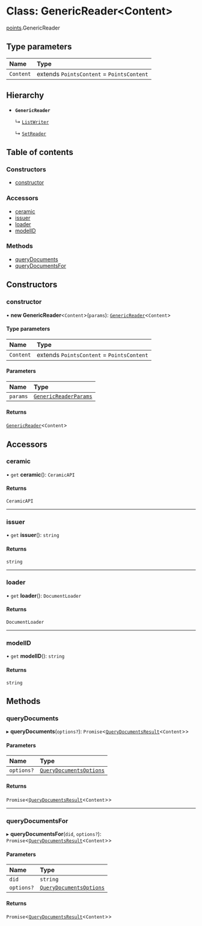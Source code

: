 # Class: GenericReader\<Content\>

[points](../modules/points.md).GenericReader

## Type parameters

| Name | Type |
| :------ | :------ |
| `Content` | extends `PointsContent` = `PointsContent` |

## Hierarchy

- **`GenericReader`**

  ↳ [`ListWriter`](points.ListWriter.md)

  ↳ [`SetReader`](points.SetReader.md)

## Table of contents

### Constructors

- [constructor](points.GenericReader.md#constructor)

### Accessors

- [ceramic](points.GenericReader.md#ceramic)
- [issuer](points.GenericReader.md#issuer)
- [loader](points.GenericReader.md#loader)
- [modelID](points.GenericReader.md#modelid)

### Methods

- [queryDocuments](points.GenericReader.md#querydocuments)
- [queryDocumentsFor](points.GenericReader.md#querydocumentsfor)

## Constructors

### constructor

• **new GenericReader**\<`Content`\>(`params`): [`GenericReader`](points.GenericReader.md)\<`Content`\>

#### Type parameters

| Name | Type |
| :------ | :------ |
| `Content` | extends `PointsContent` = `PointsContent` |

#### Parameters

| Name | Type |
| :------ | :------ |
| `params` | [`GenericReaderParams`](../modules/points.md#genericreaderparams) |

#### Returns

[`GenericReader`](points.GenericReader.md)\<`Content`\>

## Accessors

### ceramic

• `get` **ceramic**(): `CeramicAPI`

#### Returns

`CeramicAPI`

___

### issuer

• `get` **issuer**(): `string`

#### Returns

`string`

___

### loader

• `get` **loader**(): `DocumentLoader`

#### Returns

`DocumentLoader`

___

### modelID

• `get` **modelID**(): `string`

#### Returns

`string`

## Methods

### queryDocuments

▸ **queryDocuments**(`options?`): `Promise`\<[`QueryDocumentsResult`](../modules/points.md#querydocumentsresult)\<`Content`\>\>

#### Parameters

| Name | Type |
| :------ | :------ |
| `options?` | [`QueryDocumentsOptions`](../modules/points.md#querydocumentsoptions) |

#### Returns

`Promise`\<[`QueryDocumentsResult`](../modules/points.md#querydocumentsresult)\<`Content`\>\>

___

### queryDocumentsFor

▸ **queryDocumentsFor**(`did`, `options?`): `Promise`\<[`QueryDocumentsResult`](../modules/points.md#querydocumentsresult)\<`Content`\>\>

#### Parameters

| Name | Type |
| :------ | :------ |
| `did` | `string` |
| `options?` | [`QueryDocumentsOptions`](../modules/points.md#querydocumentsoptions) |

#### Returns

`Promise`\<[`QueryDocumentsResult`](../modules/points.md#querydocumentsresult)\<`Content`\>\>
